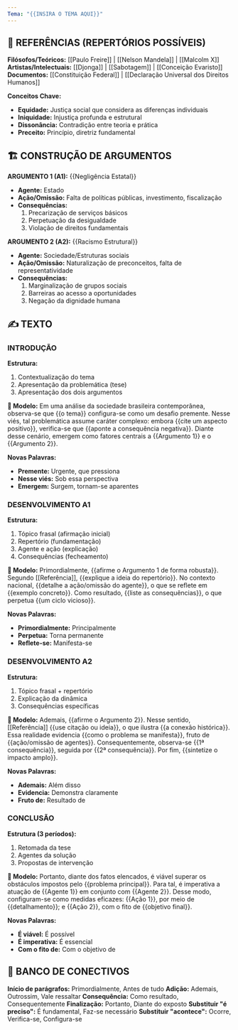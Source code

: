 ```yaml
---
Tema: "{{INSIRA O TEMA AQUI}}"
---
```


## 🧠 REFERÊNCIAS (REPERTÓRIOS POSSÍVEIS)
**Filósofos/Teóricos:** [[Paulo Freire]] | [[Nelson Mandela]] | [[Malcolm X]]
**Artistas/Intelectuais:** [[Djonga]] | [[Sabotagem]] | [[Conceição Evaristo]]
**Documentos:** [[Constituição Federal]] | [[Declaração Universal dos Direitos Humanos]]

**Conceitos Chave:**
- **Equidade:** Justiça social que considera as diferenças individuais
- **Iniquidade:** Injustiça profunda e estrutural
- **Dissonância:** Contradição entre teoria e prática
- **Preceito:** Princípio, diretriz fundamental

## 🏗️ CONSTRUÇÃO DE ARGUMENTOS
**ARGUMENTO 1 (A1):** {{Negligência Estatal}}
- **Agente:** Estado
- **Ação/Omissão:** Falta de políticas públicas, investimento, fiscalização
- **Consequências:** 
  1. Precarização de serviços básicos
  2. Perpetuação da desigualdade
  3. Violação de direitos fundamentais

**ARGUMENTO 2 (A2):** {{Racismo Estrutural}}
- **Agente:** Sociedade/Estruturas sociais
- **Ação/Omissão:** Naturalização de preconceitos, falta de representatividade
- **Consequências:**
  1. Marginalização de grupos sociais
  2. Barreiras ao acesso a oportunidades
  3. Negação da dignidade humana

## ✍️ TEXTO

### INTRODUÇÃO
**Estrutura:**
1. Contextualização do tema
2. Apresentação da problemática (tese)
3. Apresentação dos dois argumentos

**📝 Modelo:**
Em uma análise da sociedade brasileira contemporânea, observa-se que {{o tema}} configura-se como um desafio premente. Nesse viés, tal problemática assume caráter complexo: embora {{cite um aspecto positivo}}, verifica-se que {{aponte a consequência negativa}}. Diante desse cenário, emergem como fatores centrais a {{Argumento 1}} e o {{Argumento 2}}.

**Novas Palavras:**
- **Premente:** Urgente, que pressiona
- **Nesse viés:** Sob essa perspectiva
- **Emergem:** Surgem, tornam-se aparentes

### DESENVOLVIMENTO A1
**Estrutura:**
1. Tópico frasal (afirmação inicial)
2. Repertório (fundamentação)
3. Agente e ação (explicação)
4. Consequências (fecheamento)

**📝 Modelo:**
Primordialmente, {{afirme o Argumento 1 de forma robusta}}. Segundo [[Referência]], {{explique a ideia do repertório}}. No contexto nacional, {{detalhe a ação/omissão do agente}}, o que se reflete em {{exemplo concreto}}. Como resultado, {{liste as consequências}}, o que perpetua {{um ciclo vicioso}}.

**Novas Palavras:**
- **Primordialmente:** Principalmente
- **Perpetua:** Torna permanente
- **Reflete-se:** Manifesta-se

### DESENVOLVIMENTO A2
**Estrutura:**
1. Tópico frasal + repertório
2. Explicação da dinâmica
3. Consequências específicas

**📝 Modelo:**
Ademais, {{afirme o Argumento 2}}. Nesse sentido, [[Referência]] {{use citação ou ideia}}, o que ilustra {{a conexão histórica}}. Essa realidade evidencia {{como o problema se manifesta}}, fruto de {{ação/omissão de agentes}}. Consequentemente, observa-se {{1ª consequência}}, seguida por {{2ª consequência}}. Por fim, {{sintetize o impacto amplo}}.

**Novas Palavras:**
- **Ademais:** Além disso
- **Evidencia:** Demonstra claramente
- **Fruto de:** Resultado de

### CONCLUSÃO
**Estrutura (3 períodos):**
1. Retomada da tese
2. Agentes da solução
3. Propostas de intervenção

**📝 Modelo:**
Portanto, diante dos fatos elencados, é viável superar os obstáculos impostos pelo {{problema principal}}. Para tal, é imperativa a atuação de {{Agente 1}} em conjunto com {{Agente 2}}. Desse modo, configuram-se como medidas eficazes: {{Ação 1}}, por meio de {{detalhamento}}; e {{Ação 2}}, com o fito de {{objetivo final}}.

**Novas Palavras:**
- **É viável:** É possível
- **É imperativa:** É essencial
- **Com o fito de:** Com o objetivo de

## 💎 BANCO DE CONECTIVOS
**Início de parágrafos:** Primordialmente, Antes de tudo
**Adição:** Ademais, Outrossim, Vale ressaltar
**Consequência:** Como resultado, Consequentemente
**Finalização:** Portanto, Diante do exposto
**Substituir "é preciso":** É fundamental, Faz-se necessário
**Substituir "acontece":** Ocorre, Verifica-se, Configura-se